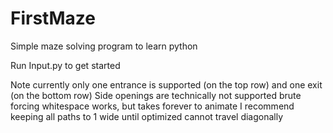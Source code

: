 # FirstMaze
Simple maze solving program to learn python

Run Input.py to get started

Note currently only one entrance is supported (on the top row) and one exit (on the bottom row)
Side openings are technically not supported
brute forcing whitespace works, but takes forever to animate I recommend keeping all paths to 1 wide until optimized
cannot travel diagonally